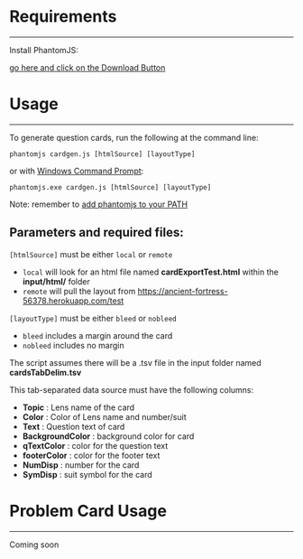 # Requirements
---

Install PhantomJS:

[go here and click on the Download Button](http://phantomjs.org/)

# Usage
---

To generate question cards, run the following at the command line:
```
phantomjs cardgen.js [htmlSource] [layoutType]
```
or with [Windows Command Prompt](https://www.howtogeek.com/235101/10-ways-to-open-the-command-prompt-in-windows-10/):
```
phantomjs.exe cardgen.js [htmlSource] [layoutType]
```
Note: remember to [add phantomjs to your PATH](https://www.java.com/en/download/help/path.xml)

## Parameters and required files:

`[htmlSource]` must be either `local` or `remote`
* `local` will look for an html file named **cardExportTest.html** within the **input/html/** folder
* `remote` will pull the layout from https://ancient-fortress-56378.herokuapp.com/test

`[layoutType]` must be either `bleed` or `nobleed`
* `bleed` includes a margin around the card
* `nobleed` includes no margin

The script assumes there will be a .tsv file in the input folder named **cardsTabDelim.tsv**

This tab-separated data source must have the following columns:
* **Topic** : Lens name of the card
* **Color** : Color of Lens name and number/suit
* **Text** : Question text of card
* **BackgroundColor** : background color for card
* **qTextColor** : color for the question text
* **footerColor** : color for the footer text
* **NumDisp** : number for the card
* **SymDisp** : suit symbol for the card

# Problem Card Usage
---

Coming soon
